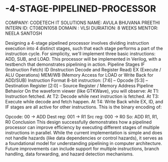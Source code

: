 # -4-STAGE-PIPELINED-PROCESSOR
COMPANY: CODETECH IT SOLUTIONS 
NAME: AVULA BHUVANA PREETHI
INTERN ID: CT08DN1058
DOMAIN : VLSI
DURIATION: 8 WEEKS
MENTOR: NEELA SANTOSH

Designing a 4-stage pipelined processor involves dividing instruction execution into 4 distinct stages, such that each stage performs a part of the instruction cycle. For simplicity, we'll implement three basic instructions: ADD, SUB, and LOAD. This processor will be implemented in Verilog, with a testbench that demonstrates pipelining in action.
 Pipeline Stages
IF (Instruction Fetch)
ID (Instruction Decode and Register Read)
EX (Execute / ALU Operations)
MEM/WB (Memory Access for LOAD or Write Back for ADD/SUB)
Instruction Format
8-bit instruction:
[7:6] – Opcode
[5:3] – Destination Register
[2:0] – Source Register / Memory Address
Pipeline Behavior
On the waveform viewer (like GTKWave), you will observe:
At T1: Instruction fetched.
At T2: Decode while next instruction is fetched.
At T3: Execute while decode and fetch happen.
At T4: Write Back while EX, ID, and IF stages are all active for other instructions.
This is the binary encoding of:

Opcode: 00 → ADD
Dest reg: 001 → R1
Src reg: 000 → R0
So: ADD R1, R1, R0
Conclusion
This design successfully demonstrates how a pipelined processor can improve efficiency by executing different stages of multiple instructions in parallel. While the current implementation is simple and does not handle hazards (like data dependencies or control hazards), it serves as a foundational model for understanding pipelining in computer architecture. Future improvements can include support for multiple instructions, branch handling, data forwarding, and hazard detection mechanisms.




